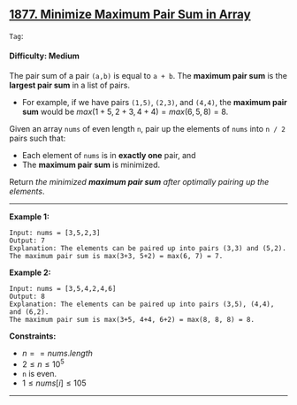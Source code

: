 ## [1877. Minimize Maximum Pair Sum in Array](https://leetcode.com/problems/minimize-maximum-pair-sum-in-array)

```Tag```:

#### Difficulty: Medium

The pair sum of a pair ```(a,b)``` is equal to ```a + b```. The __maximum pair sum__ is the __largest pair sum__ in a list of pairs.

- For example, if we have pairs ```(1,5)```, ```(2,3)```, and ```(4,4)```, the __maximum pair sum__ would be $max(1+5, 2+3, 4+4) = max(6, 5, 8) = 8$.

Given an array ```nums``` of even length ```n```, pair up the elements of ```nums``` into ```n / 2``` pairs such that:
- Each element of ```nums``` is in __exactly one__ pair, and
- The __maximum pair sum__ is minimized.

Return _the minimized __maximum pair sum__ after optimally pairing up the elements_.

---

__Example 1:__
```
Input: nums = [3,5,2,3]
Output: 7
Explanation: The elements can be paired up into pairs (3,3) and (5,2).
The maximum pair sum is max(3+3, 5+2) = max(6, 7) = 7.
```

__Example 2:__
```
Input: nums = [3,5,4,2,4,6]
Output: 8
Explanation: The elements can be paired up into pairs (3,5), (4,4), and (6,2).
The maximum pair sum is max(3+5, 4+4, 6+2) = max(8, 8, 8) = 8.
```

__Constraints:__

- $n == nums.length$
- $2 \le n \le 10^5$
- ```n``` is even.
- $1 \le nums[i] \le 105$

---

